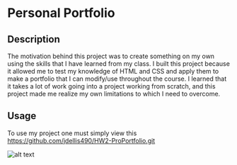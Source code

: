 # Personal Portfolio

## Description

The motivation behind this project was to create something on my own using the skills that I have learned from my class. I built this project because it allowed me to test my knowledge of HTML and CSS and apply them to make a portfolio that I can modify/use throughout the course. I learned that it takes a lot of work going into a project working from scratch, and this project made me realize my own limitations to which I need to overcome.

## Usage

To use my project one must simply view this https://github.com/jdellis490/HW2-ProPortfolio.git

![alt text](assets/HW2Screenshot.png)